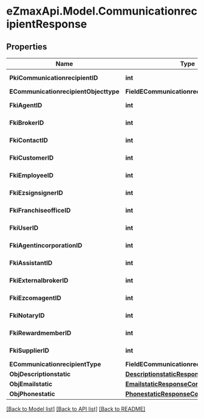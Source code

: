 
# eZmaxApi.Model.CommunicationrecipientResponse

## Properties

Name | Type | Description | Notes
------------ | ------------- | ------------- | -------------
**PkiCommunicationrecipientID** | **int** | The unique ID of the Communicationrecipient. | 
**ECommunicationrecipientObjecttype** | **FieldECommunicationrecipientObjecttype** |  | [optional] 
**FkiAgentID** | **int** | The unique ID of the Agent. | [optional] 
**FkiBrokerID** | **int** | The unique ID of the Broker. | [optional] 
**FkiContactID** | **int** | The unique ID of the Contact | [optional] 
**FkiCustomerID** | **int** | The unique ID of the Customer. | [optional] 
**FkiEmployeeID** | **int** | The unique ID of the Employee. | [optional] 
**FkiEzsignsignerID** | **int** | The unique ID of the Ezsignsigner | [optional] 
**FkiFranchiseofficeID** | **int** | The unique ID of the Franchisereoffice | [optional] 
**FkiUserID** | **int** | The unique ID of the User | [optional] 
**FkiAgentincorporationID** | **int** | The unique ID of the Agentincorporation. | [optional] 
**FkiAssistantID** | **int** | The unique ID of the Assistant. | [optional] 
**FkiExternalbrokerID** | **int** | The unique ID of the Externalbroker. | [optional] 
**FkiEzcomagentID** | **int** | The unique ID of the Ezcomagent. | [optional] 
**FkiNotaryID** | **int** | The unique ID of the Notary. | [optional] 
**FkiRewardmemberID** | **int** | The unique ID of the Rewardmember. | [optional] 
**FkiSupplierID** | **int** | The unique ID of the Supplier. | [optional] 
**ECommunicationrecipientType** | **FieldECommunicationrecipientType** |  | 
**ObjDescriptionstatic** | [**DescriptionstaticResponseCompound**](DescriptionstaticResponseCompound.md) |  | 
**ObjEmailstatic** | [**EmailstaticResponseCompound**](EmailstaticResponseCompound.md) |  | [optional] 
**ObjPhonestatic** | [**PhonestaticResponseCompound**](PhonestaticResponseCompound.md) |  | [optional] 

[[Back to Model list]](../README.md#documentation-for-models)
[[Back to API list]](../README.md#documentation-for-api-endpoints)
[[Back to README]](../README.md)

